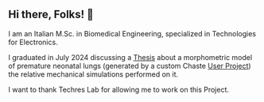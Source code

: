 ## Hi there, Folks! 👋

I am an Italian M.Sc. in Biomedical Engineering, specialized in
Technologies for Electronics.

I graduated in July 2024 discussing a
[Thesis](https://hdl.handle.net/10589/223246) about a morphometric
model of premature neonatal lungs (generated by a custom Chaste [User
Project](https://github.com/andriluca/NewbornAirwayGeneration)) the
relative mechanical simulations performed on it.

I want to thank Techres Lab for allowing me to work on this Project.

<!-- **andriluca/andriluca** is a ✨_special_ ✨ repository because
its `README.md` (this file) appears on your GitHub profile.

Here are some ideas to get you started:

- 🔭 I’m currently working on ...
- 🌱 I’m currently learning ...
- 👯 I’m looking to collaborate on ...
- 🤔 I’m looking for help with ...
- 💬 Ask me about ...
- 📫 How to reach me: ...
- 😄 Pronouns: ...
- ⚡ Fun fact: ...
-->
